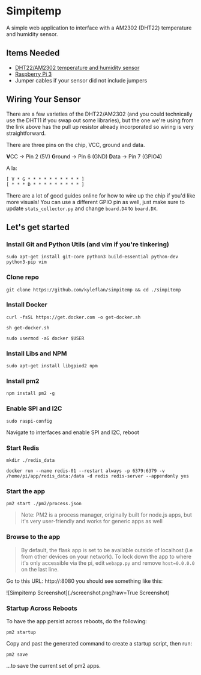 # Simpitemp

A simple web application to interface with a AM2302 (DHT22) temperature and humidity sensor.

## Items Needed

* [DHT22/AM2302 temperature and humidity sensor](https://amzn.to/2v1tZRX)
* [Raspberry Pi 3](https://amzn.to/2VfZylx)
* Jumper cables if your sensor did not include jumpers

## Wiring Your Sensor

There are a few varieties of the DHT22/AM2302 (and you could technically use 
the DHT11 if you swap out some libraries), but the one we're using from the
link above has the pull up resistor already incorporated so wiring is very
straightforward. 

There are three pins on the chip, VCC, ground and data. 

**V**CC -> Pin 2 (5V)
**G**round -> Pin 6 (GND)
**D**ata -> Pin 7 (GPIO4)

A la:

```
[ V * G * * * * * * * * * * ]
[ * * * D * * * * * * * * * ]
```

There are a lot of good guides online for how to wire up the chip if you'd like
more visuals! You can use a different GPIO pin as well, just make sure to
update `stats_collector.py` and change `board.D4` to `board.DX`.

## Let's get started

### Install Git and Python Utils (and vim if you're tinkering)

`sudo apt-get install git-core python3 build-essential python-dev python3-pip vim`

### Clone repo

`git clone https://github.com/kyleflan/simpitemp && cd ./simpitemp`

### Install Docker

`curl -fsSL https://get.docker.com -o get-docker.sh`

`sh get-docker.sh`

`sudo usermod -aG docker $USER`

### Install Libs and  NPM

`sudo apt-get install libgpiod2 npm`

### Install pm2

`npm install pm2 -g`

### Enable SPI and I2C

`sudo raspi-config`

Navigate to interfaces and enable SPI and I2C, reboot

### Start Redis

`mkdir ./redis_data`

`docker run --name redis-01 --restart always -p 6379:6379 -v /home/pi/app/redis_data:/data -d redis redis-server --appendonly yes`

### Start the app

`pm2 start ./pm2/process.json`

> Note: PM2 is a process manager, originally built for node.js apps, but 
> it's very user-friendly and works for generic apps as well

### Browse to the app

> By default, the flask app is set to be available outside of localhost (i.e from
> other devices on your network). To lock down the app to where it's only 
> accessible via the pi, edit `webapp.py` and remove `host=0.0.0.0` on the
> last line.

Go to this URL: http://<PI IP Address>:8080 you should see something like this:

![Simpitemp Screenshot](./screenshot.png?raw=True Screenshot)

### Startup Across Reboots

To have the app persist across reboots, do the following:

`pm2 startup`

Copy and past the generated command to create a startup script, then run:

`pm2 save`

...to save the current set of pm2 apps. 

